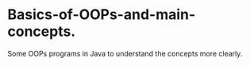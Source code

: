 # Basics-of-OOPs-and-main-concepts.
Some OOPs programs in Java to understand the concepts more clearly.
